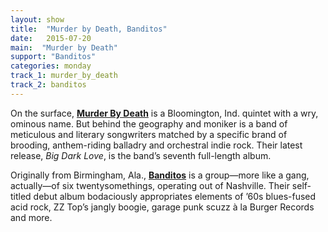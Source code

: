 ```yaml
---
layout: show
title:  "Murder by Death, Banditos"
date:   2015-07-20
main:  "Murder by Death"
support: "Banditos"
categories: monday
track_1: murder_by_death
track_2: banditos
---
```


On the surface, **[Murder By Death](http://murderbydeath.com "Murder by Death")** is a Bloomington, Ind. quintet with a wry, ominous name. But behind the geography and moniker is a band of meticulous and literary songwriters matched by a specific brand of brooding, anthem-riding balladry and orchestral indie rock. Their latest release, *Big Dark Love*, is the band’s seventh full-length album.

Originally from Birmingham, Ala., **[Banditos](http://banditosband.com "Banditos")** is a group—more like a gang, actually—of six twentysomethings, operating out of Nashville. Their self-titled debut album bodaciously appropriates elements of ’60s blues-fused acid rock, ZZ Top’s jangly boogie, garage punk scuzz à la Burger Records and more.
